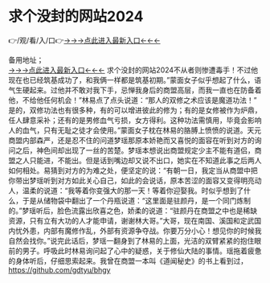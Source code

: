 # 求个没封的网站2024
👉/观/看/入/口👉<a href="https://8h6e.com ">→→→点此进入最新入口←←←</a>
   

备用地址；  
<a href="https://6h8k.top ">→→→点此进入最新入口←←←</a>
求个没封的网站2024不从者则惨遭毒手！不过他现在也已经筑基成功了，和我俩一样都是筑基初期。”蒙面女子似乎想起了什么，语气生硬起来。过他并不敢对我下手，忌惮我身后的商盟高层，而我一直也在防备着他，不给他任何机会！”林易点了点头说道：“那人的双修之术应该是魔道功法！”
是的，双修功法也有很多种，有的可以增进彼此的修为；有的是女修被作为炉鼎，任人肆意采补；还有的是男修血气亏损，女方得利。这种功法需慎用，毕竟会影响人的血气，只有无耻之徒才会使用。”蒙面女子枕在林易的胳膊上愤愤的说道。天元商盟内部森严，还是忍不住的问道梦瑶那原本娇艳而又喜悦的面容在听到对方的询问之后，神色间却出现了一丝的苦楚。梦瑶本想说出商盟规定少主不能有道侣，商盟之人只能进，不能出。但是话到嘴边却又说不出口，她实在不知道此事之后两人如何相处。易猜到对方的为难之处，便坚定的说：“有朝一日，我定当从商盟中把你带出梦瑶听到对方如此关心自己，如此的会说话，原本苦涩的面容又变得明亮动人，温柔的说道：“我等着你变强大的那一天！等着你迎娶我。时似乎想到了什么，于是从储物袋中翻出了一个丹瓶说道：“这里面是驻颜丹，是一个同门炼制的。”梦瑶听后，脸色流露出欣喜之色，娇柔的说道：“驻颜丹在商盟之中也是稀缺资源，只有立有大功的人才能申请，谢谢林大哥。”大哥，现在南国、溪国和定武国内忧外患，内部有魔修作乱，外部有资源争夺战。你要万分小心！想见你的时候我自然会找你。”说完此话后，梦瑶一翻身到了林易的上面，光洁的双臂紧紧的抱住眼前的男子。呼吸此时林易询问起了心中的疑惑，关于修仙大陆的事情。瑶拖着疲惫的身体听后，仔细思索起来。我曾在商盟一本叫《道闻秘史》的书上看到过，https://github.com/gdtyu/bhgy
